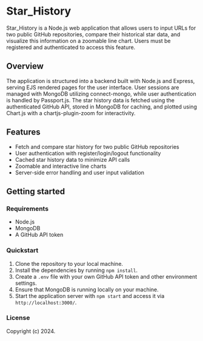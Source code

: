 # Star_History

Star_History is a Node.js web application that allows users to input URLs for two public GitHub repositories, compare their historical star data, and visualize this information on a zoomable line chart. Users must be registered and authenticated to access this feature.

## Overview

The application is structured into a backend built with Node.js and Express, serving EJS rendered pages for the user interface. User sessions are managed with MongoDB utilizing connect-mongo, while user authentication is handled by Passport.js. The star history data is fetched using the authenticated GitHub API, stored in MongoDB for caching, and plotted using Chart.js with a chartjs-plugin-zoom for interactivity.

## Features

- Fetch and compare star history for two public GitHub repositories
- User authentication with register/login/logout functionality
- Cached star history data to minimize API calls
- Zoomable and interactive line charts
- Server-side error handling and user input validation

## Getting started

### Requirements

- Node.js
- MongoDB
- A GitHub API token

### Quickstart

1. Clone the repository to your local machine.
2. Install the dependencies by running `npm install`.
3. Create a `.env` file with your own GitHub API token and other environment settings.
4. Ensure that MongoDB is running locally on your machine.
5. Start the application server with `npm start` and access it via `http://localhost:3000/`.

### License

Copyright (c) 2024.